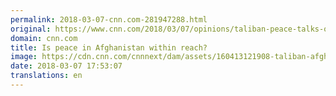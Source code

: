 ```yaml
---
permalink: 2018-03-07-cnn.com-281947288.html
original: https://www.cnn.com/2018/03/07/opinions/taliban-peace-talks-opinion-goel/index.html
domain: cnn.com
title: Is peace in Afghanistan within reach?
image: https://cdn.cnn.com/cnnnext/dam/assets/160413121908-taliban-afghanistan-0413-01-super-tease.jpg
date: 2018-03-07 17:53:07
translations: en
---
```


